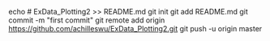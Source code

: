 echo # ExData_Plotting2 >> README.md
git init
git add README.md
git commit -m "first commit"
git remote add origin https://github.com/achilleswu/ExData_Plotting2.git
git push -u origin master